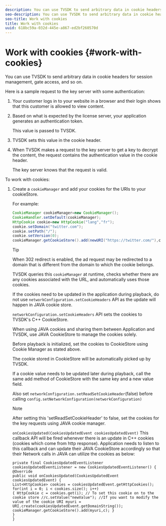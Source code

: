 ```yaml
---
description: You can use TVSDK to send arbitrary data in cookie headers for session management, gate access, and so on.
seo-description: You can use TVSDK to send arbitrary data in cookie headers for session management, gate access, and so on.
seo-title: Work with cookies
title: Work with cookies
uuid: 618bc59a-032d-445e-a867-ed2bf260570d
---
```


# Work with cookies {#work-with-cookies}

You can use TVSDK to send arbitrary data in cookie headers for session management, gate access, and so on.

Here is a sample request to the key server with some authentication:

1. Your customer logs in to your website in a browser and their login shows that this customer is allowed to view content. 
1. Based on what is expected by the license server, your application generates an authentication token.

   This value is passed to TVSDK. 
1. TVSDK sets this value in the cookie header. 
1. When TVSDK makes a request to the key server to get a key to decrypt the content, the request contains the authentication value in the cookie header.

   The key server knows that the request is valid.

To work with cookies: 

1. Create a `cookieManager` and add your cookies for the URIs to your cookieStore.

   For example: 

   ```java
   CookieManager cookieManager=new CookieManager(); 
   CookieHandler.setDefault(cookieManager);  
   HttpCookie cookie=new HttpCookie("lang","fr"); 
   cookie.setDomain("twitter.com");  
   cookie.setPath("/"); 
   cookie.setVersion(0); 
   cookieManager.getCookieStore().add(newURI("https://twitter.com/"),cookie);
   ```

   >[!TIP]
   >
   >When 302 redirect is enabled, the ad request may be redirected to a domain that is different from the domain to which the cookie belongs.

   TVSDK queries this `cookieManager` at runtime, checks whether there are any cookies associated with the URL, and automatically uses those cookies.

    If the cookies need to be updated in the application during playback, do not use `networkConfiguration.setCookieHeaders` API as the update will happen in JAVA cookie store.

    `networkConfiguration.setCookieHeaders` API sets the cookies to TVSDK's C++ CookieStore.

    When using JAVA cookies and sharing them between Application and TVSDK, use JAVA CookieStore to manage the cookies solely.

    Before playback is initialized, set the cookies to CookieStore using Cookie Manager as stated above.

    The cookie stored in CookieStore will be automatically picked up by TVSDK.

    If a cookie value needs to be updated later during playback, call the same add method of CookieStore with the same key and a new value field.

    Also set 
    `networkConfiguration.setReadSetCookieHeader`(false)
    before calling
    `config.setNetworkConfiguration(networkConfiguration)`

    >[!NOTE]
    >
    >After setting this 'setReadSetCookieHeader' to false, set the cookies for the key requests using JAVA cookie manager.

    `onCookiesUpdated(CookiesUpdatedEvent cookiesUpdatedEvent)`
    This callback API will be fired whenever there is an update in C++ cookies (cookies which come from http response). Application needs to listen to this callback and can update their JAVA CookieStore accordingly so that their Network calls in JAVA can utilize the cookies as below:

    ```
    private final CookiesUpdatedEventListener cookiesUpdatedEventListener = new CookiesUpdatedEventListener() {
    @Override
    public void onCookiesUpdated(CookiesUpdatedEvent cookiesUpdatedEvent) {
    List<HttpCookie> cookies = cookiesUpdatedEvent.getHttpCookies();
    for(int i = 0; i < cookies.size(); i++)
    { HttpCookie c = cookies.get(i); // To set this cookie on to the cookie store //c.setValue("newValue"); //If you want to modify the value of the cookie URI myuri = URI.create(cookiesUpdatedEvent.getDomainString()); cookieManager.getCookieStore().add(myuri,c); }
    }
    }
    ```

